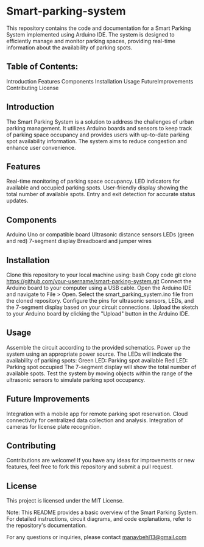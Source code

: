 # Smart-parking-system
This repository contains the code and documentation for a Smart Parking System implemented using Arduino IDE. The system is designed to efficiently manage and monitor parking spaces, providing real-time information about the availability of parking spots.

## Table of Contents:
Introduction Features Components Installation Usage FutureImprovements Contributing License

## Introduction

The Smart Parking System is a solution to address the challenges of urban parking management. It utilizes Arduino boards and sensors to keep track of parking space occupancy and provides users with up-to-date parking spot availability information. The system aims to reduce congestion and enhance user convenience.

## Features

Real-time monitoring of parking space occupancy.
LED indicators for available and occupied parking spots.
User-friendly display showing the total number of available spots.
Entry and exit detection for accurate status updates.

## Components

Arduino Uno or compatible board
Ultrasonic distance sensors
LEDs (green and red)
7-segment display
Breadboard and jumper wires

## Installation

Clone this repository to your local machine using:
bash
Copy code
git clone https://github.com/your-username/smart-parking-system.git
Connect the Arduino board to your computer using a USB cable.
Open the Arduino IDE and navigate to File > Open. Select the smart_parking_system.ino file from the cloned repository.
Configure the pins for ultrasonic sensors, LEDs, and the 7-segment display based on your circuit connections.
Upload the sketch to your Arduino board by clicking the "Upload" button in the Arduino IDE.

## Usage

Assemble the circuit according to the provided schematics.
Power up the system using an appropriate power source.
The LEDs will indicate the availability of parking spots:
Green LED: Parking spot available
Red LED: Parking spot occupied
The 7-segment display will show the total number of available spots.
Test the system by moving objects within the range of the ultrasonic sensors to simulate parking spot occupancy.

## Future Improvements

Integration with a mobile app for remote parking spot reservation.
Cloud connectivity for centralized data collection and analysis.
Integration of cameras for license plate recognition.

## Contributing

Contributions are welcome! If you have any ideas for improvements or new features, feel free to fork this repository and submit a pull request.

## License

This project is licensed under the MIT License.

Note: This README provides a basic overview of the Smart Parking System. For detailed instructions, circuit diagrams, and code explanations, refer to the repository's documentation.

For any questions or inquiries, please contact manavbehl13@gmail.com
